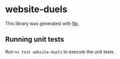 # website-duels

This library was generated with [Nx](https://nx.dev).

## Running unit tests

Run `nx test website-duels` to execute the unit tests.
